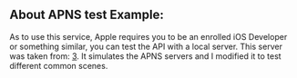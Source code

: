 ## About APNS test Example:

As to use this service, Apple requires you to be an enrolled iOS Developer or something similar, you can test the API with a local server.
This server was taken from: [3](http://bravenewmethod.wordpress.com/2013/04/20/test-server-for-apple-push-notification-and-feedback-integration/). It simulates the APNS servers and I modified it to test different common scenes.

